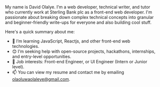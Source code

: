 My name is David Olalye. I'm a web developer, technical writer, and tutor who currently work at Sterling Bank plc as a front-end web developer. I'm passionate about breaking down complex technical concepts into granular and beginner-friendly write-ups for everyone and also building cool stuff.

Here's a quick summary about me:

* 🌱 I’m learning JavaScript, Reactjs, and other front-end web technologies.
* 😊 I’m seeking help with open-source projects, hackathons, internships, and entry-level opportunities.
* 💼 Job interests: Front-end Engineer, or UI Engineer (Intern or Junior level).
* 📫 You can view my resume and contact me by emailing olaoluwaolaleye@gmail.com.
